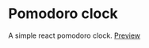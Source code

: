 # Pomodoro clock

A simple react pomodoro clock. [Preview](https://tretyakvl.github.io/pomodoro-clock/)
